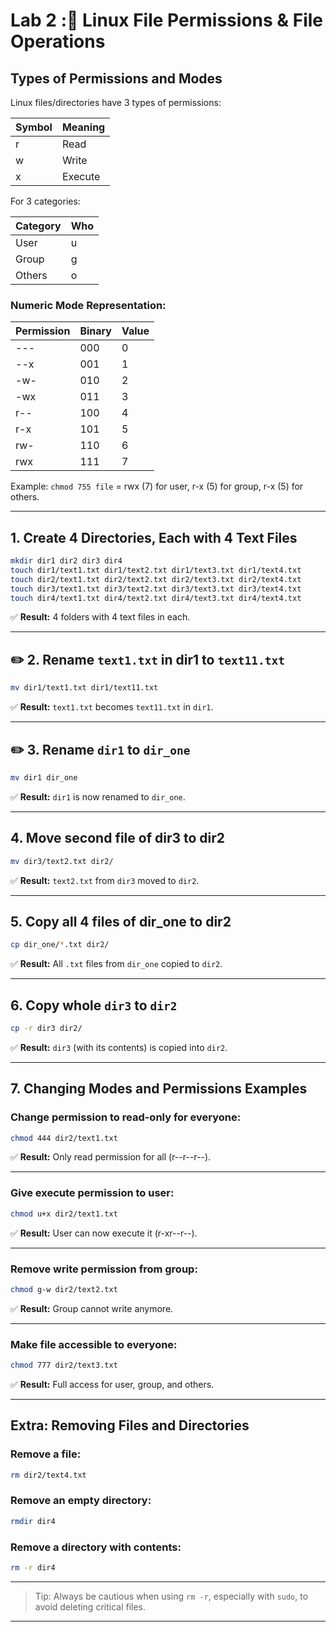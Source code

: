 #  Lab 2 :🐧 Linux File Permissions & File Operations

## Types of Permissions and Modes

Linux files/directories have 3 types of permissions:

| Symbol | Meaning |
|--------|---------|
| r      | Read    |
| w      | Write   |
| x      | Execute |

For 3 categories:

| Category | Who |
|----------|-----|
| User     | u   |
| Group    | g   |
| Others   | o   |

### Numeric Mode Representation:

| Permission | Binary | Value |
|------------|--------|-------|
| ---        | 000    | 0     |
| --x        | 001    | 1     |
| -w-        | 010    | 2     |
| -wx        | 011    | 3     |
| r--        | 100    | 4     |
| r-x        | 101    | 5     |
| rw-        | 110    | 6     |
| rwx        | 111    | 7     |

Example: `chmod 755 file` = rwx (7) for user, r-x (5) for group, r-x (5) for others.

---

## 1. Create 4 Directories, Each with 4 Text Files

```bash
mkdir dir1 dir2 dir3 dir4
touch dir1/text1.txt dir1/text2.txt dir1/text3.txt dir1/text4.txt
touch dir2/text1.txt dir2/text2.txt dir2/text3.txt dir2/text4.txt
touch dir3/text1.txt dir3/text2.txt dir3/text3.txt dir3/text4.txt
touch dir4/text1.txt dir4/text2.txt dir4/text3.txt dir4/text4.txt
```

✅ **Result:** 4 folders with 4 text files in each.

---

## ✏️ 2. Rename `text1.txt` in dir1 to `text11.txt`

```bash
mv dir1/text1.txt dir1/text11.txt
```

✅ **Result:** `text1.txt` becomes `text11.txt` in `dir1`.

---

## ✏️ 3. Rename `dir1` to `dir_one`

```bash
mv dir1 dir_one
```

✅ **Result:** `dir1` is now renamed to `dir_one`.

---

##  4. Move second file of dir3 to dir2

```bash
mv dir3/text2.txt dir2/
```

✅ **Result:** `text2.txt` from `dir3` moved to `dir2`.

---

##  5. Copy all 4 files of dir_one to dir2

```bash
cp dir_one/*.txt dir2/
```

✅ **Result:** All `.txt` files from `dir_one` copied to `dir2`.

---

##  6. Copy whole `dir3` to `dir2`

```bash
cp -r dir3 dir2/
```

✅ **Result:** `dir3` (with its contents) is copied into `dir2`.

---

## 7. Changing Modes and Permissions Examples

### Change permission to read-only for everyone:

```bash
chmod 444 dir2/text1.txt
```

✅ **Result:** Only read permission for all (r--r--r--).

---

### Give execute permission to user:

```bash
chmod u+x dir2/text1.txt
```

✅ **Result:** User can now execute it (r-xr--r--).

---

### Remove write permission from group:

```bash
chmod g-w dir2/text2.txt
```

✅ **Result:** Group cannot write anymore.

---

### Make file accessible to everyone:

```bash
chmod 777 dir2/text3.txt
```

✅ **Result:** Full access for user, group, and others.

---

##  Extra: Removing Files and Directories

### Remove a file:

```bash
rm dir2/text4.txt
```

### Remove an empty directory:

```bash
rmdir dir4
```

### Remove a directory with contents:

```bash
rm -r dir4
```

---

> Tip: Always be cautious when using `rm -r`, especially with `sudo`, to avoid deleting critical files.

---


